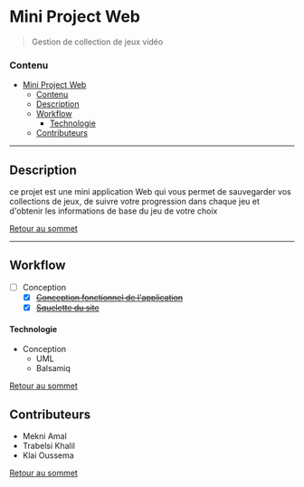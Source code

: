 # Mini Project Web
> Gestion de collection de jeux vidéo

### Contenu

- [Mini Project Web](#mini-project-web)
    - [Contenu](#contenu)
  - [Description](#description)
  - [Workflow](#workflow)
      - [Technologie](#technologie)
  - [Contributeurs](#contributeurs)

---

## Description

ce projet est une mini application Web qui vous permet de sauvegarder vos collections de jeux, de suivre votre progression dans chaque jeu et d'obtenir les informations de base du jeu de votre choix


[Retour au sommet](#mini-project-web)

---

## Workflow
- [ ] Conception
  - [x] ~~[Conception fonctionnel de l'application](https://github.com/TrabelsiKhalil/MINI-projet-Web/blob/main/spec/README.md "Lien vers les diagrammes")~~
  - [x] ~~[Squelette du site](https://github.com/TrabelsiKhalil/MINI-projet-Web/blob/main/UI/README.md "Lien vers le squelette du site")~~

#### Technologie
- Conception
  - UML
  - Balsamiq

[Retour au sommet](#mini-project-web)

## Contributeurs

- Mekni Amal
- Trabelsi Khalil
- Klai Oussema

[Retour au sommet](#mini-project-web)






